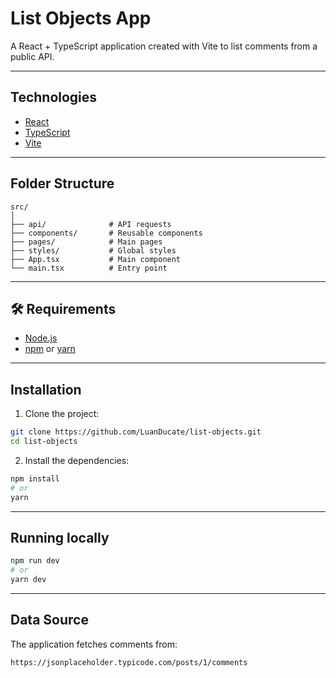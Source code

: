 #  List Objects App

A React + TypeScript application created with Vite to list comments from a public API.

---

##  Technologies

- [React](https://react.dev/)
- [TypeScript](https://www.typescriptlang.org/)
- [Vite](https://vitejs.dev/)

---

##  Folder Structure

```
src/
│
├── api/              # API requests
├── components/       # Reusable components
├── pages/            # Main pages
├── styles/           # Global styles
├── App.tsx           # Main component
└── main.tsx          # Entry point
```

---

## 🛠 Requirements

- [Node.js](https://nodejs.org/)
- [npm](https://www.npmjs.com/) or [yarn](https://yarnpkg.com/)

---

##  Installation

1. Clone the project:

```bash
git clone https://github.com/LuanDucate/list-objects.git
cd list-objects
```

2. Install the dependencies:

```bash
npm install
# or
yarn
```

---

##  Running locally

```bash
npm run dev
# or
yarn dev
```

---

##  Data Source

The application fetches comments from:

```
https://jsonplaceholder.typicode.com/posts/1/comments
```

